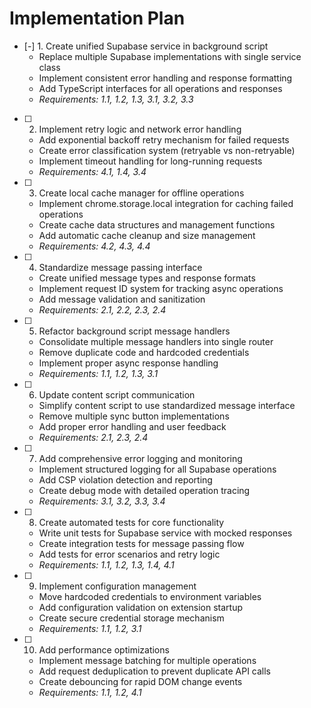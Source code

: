 # Implementation Plan

- [-] 1. Create unified Supabase service in background script
  - Replace multiple Supabase implementations with single service class
  - Implement consistent error handling and response formatting
  - Add TypeScript interfaces for all operations and responses
  - _Requirements: 1.1, 1.2, 1.3, 3.1, 3.2, 3.3_

- [ ] 2. Implement retry logic and network error handling
  - Add exponential backoff retry mechanism for failed requests
  - Create error classification system (retryable vs non-retryable)
  - Implement timeout handling for long-running requests
  - _Requirements: 4.1, 1.4, 3.4_

- [ ] 3. Create local cache manager for offline operations
  - Implement chrome.storage.local integration for caching failed operations
  - Create cache data structures and management functions
  - Add automatic cache cleanup and size management
  - _Requirements: 4.2, 4.3, 4.4_

- [ ] 4. Standardize message passing interface
  - Create unified message types and response formats
  - Implement request ID system for tracking async operations
  - Add message validation and sanitization
  - _Requirements: 2.1, 2.2, 2.3, 2.4_

- [ ] 5. Refactor background script message handlers
  - Consolidate multiple message handlers into single router
  - Remove duplicate code and hardcoded credentials
  - Implement proper async response handling
  - _Requirements: 1.1, 1.2, 1.3, 3.1_

- [ ] 6. Update content script communication
  - Simplify content script to use standardized message interface
  - Remove multiple sync button implementations
  - Add proper error handling and user feedback
  - _Requirements: 2.1, 2.3, 2.4_

- [ ] 7. Add comprehensive error logging and monitoring
  - Implement structured logging for all Supabase operations
  - Add CSP violation detection and reporting
  - Create debug mode with detailed operation tracing
  - _Requirements: 3.1, 3.2, 3.3, 3.4_

- [ ] 8. Create automated tests for core functionality
  - Write unit tests for Supabase service with mocked responses
  - Create integration tests for message passing flow
  - Add tests for error scenarios and retry logic
  - _Requirements: 1.1, 1.2, 1.3, 1.4, 4.1_

- [ ] 9. Implement configuration management
  - Move hardcoded credentials to environment variables
  - Add configuration validation on extension startup
  - Create secure credential storage mechanism
  - _Requirements: 1.1, 1.2, 3.1_

- [ ] 10. Add performance optimizations
  - Implement message batching for multiple operations
  - Add request deduplication to prevent duplicate API calls
  - Create debouncing for rapid DOM change events
  - _Requirements: 1.1, 1.2, 4.1_
